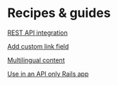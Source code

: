 # Recipes & guides

[REST API integration](recipes/rest-api-integration)

[Add custom link field](recipes/custom-link-field)

[Multilingual content](recipes/multilingual-content)

[Use in an API only Rails app](recipes/api-only-app)
